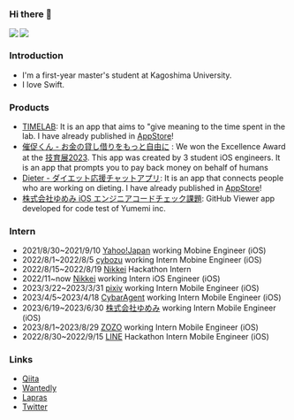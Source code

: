 ### Hi there 👋


<a href="https://github.com/anuraghazra/github-readme-stats">
  <img src="https://github-readme-stats.vercel.app/api?username=hamadayuuki&count_private=true&show_icons=true" />
</a> 

<a href="https://github.com/anuraghazra/github-readme-stats">
  <img align="left" src="https://github-readme-stats.vercel.app/api/top-langs/?username=hamadayuuki&hide=Jupyter%20Notebook&layout=compact" />
</a>

### Introduction
- I'm a first-year master's student at Kagoshima University.
- I love Swift.

### Products
- [TIMELAB](https://github.com/hamadayuuki/timelab): It is an app that aims to "give meaning to the time spent in the lab. I have already published in [AppStore](https://apps.apple.com/jp/app/timelab/id6446396011)!
- [催促くん - お金の貸し借りをもっと自由に](https://github.com/TeamAppleMan/saisokukunn) : We won the Excellence Award at the [技育展2023](https://talent.supporterz.jp/geekten/2022/exhibition.html#theme15). This app was created by 3 student iOS engineers. It is an app that prompts you to pay back money on behalf of humans
- [Dieter - ダイエット応援チャットアプリ](https://apps.apple.com/jp/app/dieter-%E3%83%80%E3%82%A4%E3%82%A8%E3%83%83%E3%83%88%E5%BF%9C%E6%8F%B4%E3%83%81%E3%83%A3%E3%83%83%E3%83%88%E3%82%A2%E3%83%97%E3%83%AA/id1563687645): It is an app that connects people who are working on dieting. I have already published in [AppStore](https://apps.apple.com/jp/app/dieter-%E3%83%80%E3%82%A4%E3%82%A8%E3%83%83%E3%83%88%E5%BF%9C%E6%8F%B4%E3%83%81%E3%83%A3%E3%83%83%E3%83%88%E3%82%A2%E3%83%97%E3%83%AA/id1563687645)!
- [株式会社ゆめみ iOS エンジニアコードチェック課題](https://github.com/hamadayuuki/yumemi-ios-engineer-codecheck): GitHub Viewer app developed for code test of Yumemi inc.

### Intern
- 2021/8/30~2021/9/10 [Yahoo!Japan](https://about.yahoo.co.jp/) working Mobine Engineer (iOS)
- 2022/8/1~2022/8/5 [cybozu](https://cybozu.co.jp/) working Intern Mobine Engineer (iOS)
- 2022/8/15~2022/8/19 [Nikkei](https://www.nikkei.com/) Hackathon Intern
- 2022/11~now [Nikkei](https://about.mercari.com/) working Intern iOS Engineer (iOS)
- 2023/3/22~2023/3/31 [pixiv](https://www.pixiv.co.jp/) working Intern Mobile Engineer (iOS)
- 2023/4/5~2023/4/18 [CybarAgent](https://www.cyberagent.co.jp/) working Intern Mobile Engineer (iOS)
- 2023/6/19~2023/6/30 [株式会社ゆめみ](https://www.yumemi.co.jp/) working Intern Mobile Engineer (iOS)
- 2023/8/1~2023/8/29 [ZOZO](https://corp.zozo.com/) working Intern Mobile Engineer (iOS)
- 2022/8/30~2022/9/15 [LINE](https://linecorp.com/ja/) Hackathon Intern Mobile Engineer (iOS)

### Links
- [Qiita](https://qiita.com/Soccerboy_Hamada)
- [Wantedly](https://www.wantedly.com/id/hamadayuuki)
- [Lapras](https://lapras.com/person)
- [Twitter](https://twitter.com/ios_hamada)
